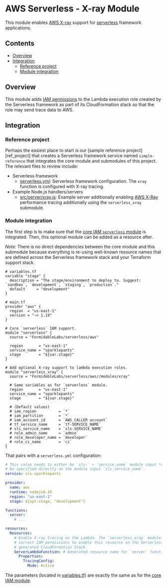 AWS Serverless - X-ray Module
=============================

This module enables [AWS X-ray][] support for [serverless][] framework applications.

## Contents

<!-- START doctoc generated TOC please keep comment here to allow auto update -->
<!-- DON'T EDIT THIS SECTION, INSTEAD RE-RUN doctoc TO UPDATE -->


- [Overview](#overview)
- [Integration](#integration)
  - [Reference project](#reference-project)
  - [Module integration](#module-integration)

<!-- END doctoc generated TOC please keep comment here to allow auto update -->

## Overview

This module adds [IAM permissions][xray_iam] to the Lambda execution role created by the Serverless framework as part of its CloudFormation stack so that the role may send trace data to AWS.

## Integration

### Reference project

Perhaps the easiest place to start is our [sample reference project][ref_project] that creates a Serverless framework service named `simple-reference` that integrates the core module and submodules of this project. The relevant files to review include:

- Serverless framework
    - [serverless.yml](https://github.com/FormidableLabs/aws-lambda-serverless-reference/blob/master/serverless.yml): Serverless framework configuration. The `xray` function is configured with X-ray tracing.
- Example Node.js handlers/servers
    - [src/server/xray.js](https://github.com/FormidableLabs/aws-lambda-serverless-reference/blob/master/src/server/xray.js): Example server additionally enabling [AWS X-Ray][] performance tracing additionally using the `serverless_xray` submodule.

### Module integration

The first step is to make sure that the [core IAM `serverless` module][core_module] is integrated. Then, this optional module can be added as a resource after.

_Note_: There is no direct dependencies between the core module and this submodule because everything is re-using well-known resource names that are defined across the Serverless framework stack and your Terraform support stack.

```hcl
# variables.tf
variable "stage" {
  description = "The stage/environment to deploy to. Suggest: `sandbox`, `development`, `staging`, `production`."
  default     = "development"
}

# main.tf
provider "aws" {
  region  = "us-east-1"
  version = "~> 1.19"
}

# Core `serverless` IAM support.
module "serverless" {
  source = "FormidableLabs/serverless/aws"

  region       = "us-east-1"
  service_name = "sparklepants"
  stage        = "${var.stage}"
}

# Add optional X-ray support to lambda execution roles.
module "serverless_xray" {
  source = "FormidableLabs/serverless/aws//modules/xray"

  # Same variables as for `serverless` module.
  region       = "us-east-1"
  service_name = "sparklepants"
  stage        = "${var.stage}"

  # (Default values)
  # iam_region          = `*`
  # iam_partition       = `*`
  # iam_account_id      = `AWS_CALLER account`
  # tf_service_name     = `tf-SERVICE_NAME`
  # sls_service_name    = `sls-SERVICE_NAME`
  # role_admin_name     = `admin`
  # role_developer_name = `developer`
  # role_ci_name        = `ci`
}
```

That pairs with a `serverless.yml` configuration:

```yml
# This value needs to either be `sls-` + `service_name` module input *or*
# be specified directly as the module input `sls_service_name`.
service: sls-sparklepants

provider:
  name: aws
  runtime: nodejs8.10
  region: "us-east-1"
  stage: ${opt:stage, "development"}

functions:
  server:
    # ...

resources:
  Resources:
    # Enable X-ray tracing on the Lambda. The `serverless_xray` module gives
    # correct IAM permissions to enable this resource on the Serverless-
    # generated CloudFormation Stack.
    ServerLambdaFunction: # Generated resource name for `server` function...
      Properties:
        TracingConfig:
          Mode: Active
```

The parameters (located in [variables.tf](variables.tf)) are exactly the same as for the [core IAM module][core_module].

[serverless]: https://serverless.com/
[Terraform]: https://www.terraform.io
[AWS X-Ray]: https://aws.amazon.com/xray/

[core_module]: ../../README.md
[xray_iam]: https://docs.aws.amazon.com/IAM/latest/UserGuide/list_awsx-ray.html
